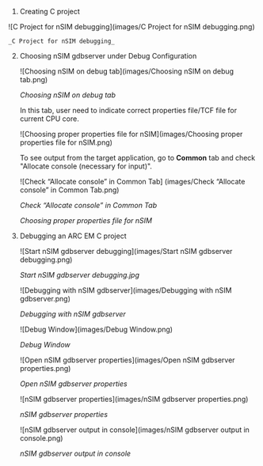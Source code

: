 1. Creating C project
    
  ![C Project for nSIM debugging](images/C Project for nSIM debugging.png)

    _C Project for nSIM debugging_
  
2. Choosing nSIM gdbserver under Debug Configuration
   
   ![Choosing nSIM on debug tab](images/Choosing nSIM on debug tab.png)
    
   _Choosing nSIM on debug tab_

   In this tab, user need to indicate correct properties file/TCF file for current CPU core. 
   
   ![Choosing proper properties file for nSIM](images/Choosing proper properties file for nSIM.png)

    To see output from the target application, go to **Common** tab and check
    "Allocate console (necessary for input)".

    ![Check “Allocate console” in Common Tab]
    (images/Check “Allocate console” in Common Tab.png)

    _Check “Allocate console” in Common Tab_

   _Choosing proper properties file for nSIM_
3. Debugging an ARC EM C project
    
   ![Start nSIM gdbserver debugging](images/Start nSIM gdbserver debugging.png)
    
   _Start nSIM gdbserver debugging.jpg_  
   
   ![Debugging with nSIM gdbserver](images/Debugging with nSIM gdbserver.png)
    
   _Debugging with nSIM gdbserver_

   ![Debug Window](images/Debug Window.png)
    
   _Debug Window_

   ![Open nSIM gdbserver properties](images/Open nSIM gdbserver properties.png)
     
   _Open nSIM gdbserver properties_

   ![nSIM gdbserver properties](images/nSIM gdbserver properties.png)
     
   _nSIM gdbserver properties_


   ![nSIM gdbserver output in console](images/nSIM gdbserver output in console.png)
     
   _nSIM gdbserver output in console_

